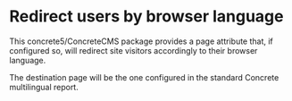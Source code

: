 # Redirect users by browser language

This concrete5/ConcreteCMS package provides a page attribute that, if configured so, will redirect site visitors accordingly to their browser language.

The destination page will be the one configured in the standard Concrete multilingual report.
